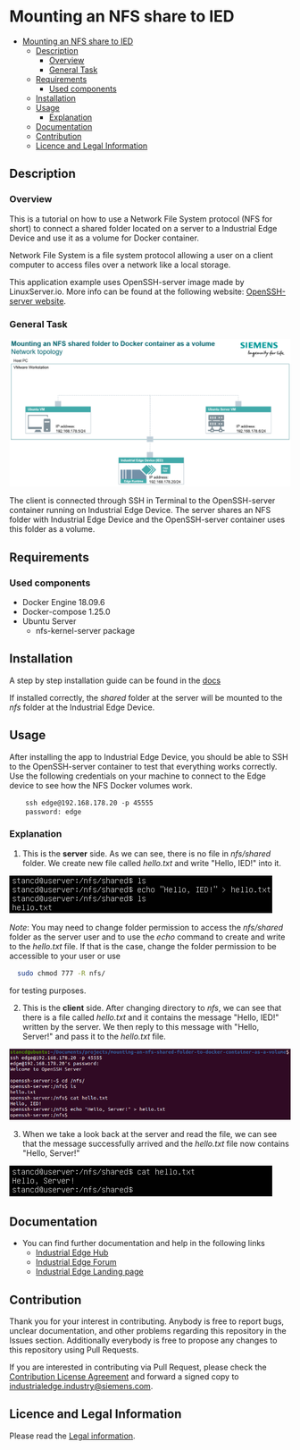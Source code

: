 # Mounting an NFS share to IED

- [Mounting an NFS share to IED](#mounting-an-nfs-share-to-ied)
  - [Description](#description)
    - [Overview](#overview)
    - [General Task](#general-task)
  - [Requirements](#requirements)
    - [Used components](#used-components)
  - [Installation](#installation)
  - [Usage](#usage)
    - [Explanation](#explanation)
  - [Documentation](#documentation)
  - [Contribution](#contribution)
  - [Licence and Legal Information](#licence-and-legal-information)

## Description

### Overview

This is a tutorial on how to use a Network File System protocol (NFS for short) to connect a shared folder located on a server to a Industrial Edge Device and use it as a volume for Docker container.

Network File System is a file system protocol allowing a user on a client computer to access files over a network like a local storage.

This application example uses OpenSSH-server image made by LinuxServer.io. More info can be found at the following website: [OpenSSH-server website](https://hub.docker.com/r/linuxserver/openssh-server).

### General Task

![Network topology](docs/graphics/nfs_network.png)

The client is connected through SSH in Terminal to the OpenSSH-server container running on Industrial Edge Device. The server shares an NFS folder with Industrial Edge Device and the OpenSSH-server container uses this folder as a volume.

## Requirements

### Used components

- Docker Engine 18.09.6
- Docker-compose 1.25.0
- Ubuntu Server
  - nfs-kernel-server package

## Installation

A step by step installation guide can be found in the [docs](docs/installation.md)

If installed correctly, the *shared* folder at the server will be mounted to the *nfs* folder at the Industrial Edge Device.

## Usage

After installing the app to Industrial Edge Device, you should be able to SSH to the OpenSSH-server container to test that everything works correctly. Use the following credentials on your machine to connect to the Edge device to see how the NFS Docker volumes work. 

        ssh edge@192.168.178.20 -p 45555
        password: edge

### Explanation

1. This is the **server** side. As we can see, there is no file in *nfs/shared* folder. We create new file called *hello.txt* and write "Hello, IED!" into it.

![server](docs/graphics/hello1.png)

*Note*: You may need to change folder permission to access the *nfs/shared* folder as the server user and to use the *echo* command to create and write to the *hello.txt* file. If that is the case, change the folder permission to be accessible to your user or use
```bash
  sudo chmod 777 -R nfs/
```
for testing purposes.

2. This is the **client** side. After changing directory to *nfs*, we can see that there is a file called *hello.txt* and it contains the message "Hello, IED!" written by the server. We then reply to this message with "Hello, Server!" and pass it to the *hello.txt* file.

![client](docs/graphics/hello2.png)


3. When we take a look back at the server and read the file, we can see that the message successfully arrived and the *hello.txt* file now contains "Hello, Server!"

![client](docs/graphics/hello3.png)

## Documentation

- You can find further documentation and help in the following links
  - [Industrial Edge Hub](https://iehub.eu1.edge.siemens.cloud/#/documentation)
  - [Industrial Edge Forum](https://www.siemens.com/industrial-edge-forum)
  - [Industrial Edge Landing page](http://siemens.com/industrial-edge)

## Contribution

Thank you for your interest in contributing. Anybody is free to report bugs, unclear documentation, and other problems regarding this repository in the Issues section.
Additionally everybody is free to propose any changes to this repository using Pull Requests.

If you are interested in contributing via Pull Request, please check the [Contribution License Agreement](Siemens_CLA_1.1.pdf) and forward a signed copy to [industrialedge.industry@siemens.com](mailto:industrialedge.industry@siemens.com?subject=CLA%20Agreement%20Industrial-Edge).

## Licence and Legal Information

Please read the [Legal information](LICENSE.md).
